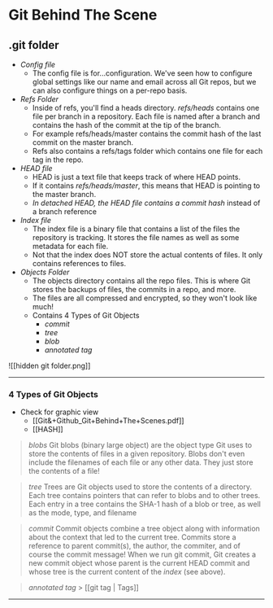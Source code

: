 # Git Behind The Scene

## .git folder

- _Config file_
  - The config file is for...configuration. We've seen how to configure global settings like our name and email across all Git repos, but we can also configure things on a per-repo basis.
- _Refs Folder_
  - Inside of refs, you'll find a heads directory. _refs/heads_ contains one file per branch in a repository. Each file is named after a branch and contains the hash of the commit at the tip of the branch.
  - For example refs/heads/master contains the commit hash of the last commit on the master branch.
  - Refs also contains a refs/tags folder which contains one file for each tag in the repo.
- _HEAD file_
  - HEAD is just a text file that keeps track of where HEAD points.
  - If it contains _refs/heads/master_, this means that HEAD is pointing to the master branch.
  - _In detached HEAD, the HEAD file contains a commit hash_ instead of a branch reference
- _Index file_
  - The index file is a binary file that contains a list of the files the repository is tracking. It stores the file names as well as some metadata for each file.
  - Not that the index does NOT store the actual contents of files. It only contains references to files.
- _Objects Folder_
  - The objects directory contains all the repo files. This is where Git stores the backups of files, the commits in a repo, and more.
  - The files are all compressed and encrypted, so they won't look like much!
  - Contains 4 Types of Git Objects
    - _commit_
    - _tree_
    - _blob_
    - _annotated tag_

![[hidden git folder.png]]

---

### 4 Types of Git Objects

- Check for graphic view
  - [[Git&+Github_Git+Behind+The+Scenes.pdf]]
  - [[HASH]]

> _blobs_
> Git blobs (binary large object) are the object type Git uses to store the contents of files in a given repository. Blobs don't even include the filenames of each file or any other data. They just store the contents of a file!

> _tree_
> Trees are Git objects used to store the contents of a directory. Each tree contains pointers that can refer to blobs and to other trees.
> Each entry in a tree contains the SHA-1 hash of a blob or tree, as well as the mode, type, and filename

> _commit_
> Commit objects combine a tree object along with information about the context that led to the current tree. Commits store a reference to parent commit(s), the author, the commiter, and of course the commit message!
> When we run git commit, Git creates a new commit object whose parent is the current HEAD commit and whose tree is the current content of the _index_ (see above).

> _annotated tag_ > [[git tag | Tags]]

---
